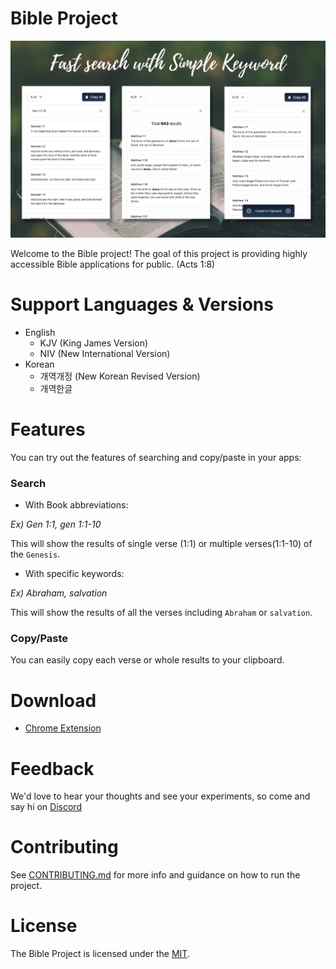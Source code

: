 # Bible Project

![<img src=".resources/banner.png" width="100" height="100"/>](.resources/banner.png)

Welcome to the Bible project! The goal of this project is providing highly accessible Bible applications for public. (Acts 1:8)

# Support Languages & Versions
- English
    - KJV (King James Version)
    - NIV (New International Version)
- Korean
    - 개역개정 (New Korean Revised Version)
    - 개역한글

# Features

You can try out the features of searching and copy/paste in your apps:

### Search
- With Book abbreviations: 

<i>Ex) Gen 1:1, gen 1:1-10 </i>

This will show the results of single verse (1:1) or multiple verses(1:1-10) of the `Genesis`.

- With specific keywords:

<i>Ex) Abraham, salvation </i>

This will show the results of all the verses including `Abraham` or `salvation`.

### Copy/Paste

You can easily copy each verse or whole results to your clipboard.


# Download

- [Chrome Extension](https://chromewebstore.google.com/detail/bible-search/lcimelgcehidimkkleiknejjiicieekb)


# Feedback 
We'd love to hear your thoughts and see your experiments, so come and say hi on [Discord](https://discord.gg/3auWcCN9)

# Contributing

See [CONTRIBUTING.md](./CONTRIBUTING.md) for more info and guidance on how to run the project.

# License

The Bible Project is licensed under the
[MIT](https://choosealicense.com/licenses/mit/).
